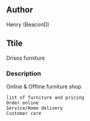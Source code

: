 ## Author
Henry (BeaconD)
## Ttile
Drisos furniture
### Description
Online & Offline furniture shop

```key
list of furniture and pricing
Order online
Service/Home delivery
Customer care
```
